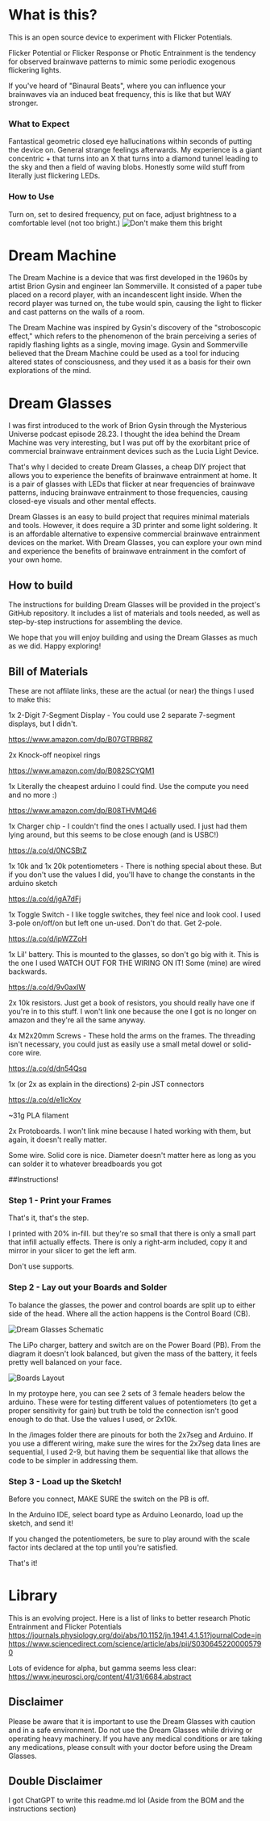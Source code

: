 # What is this?
This is an open source device to experiment with Flicker Potentials. 

Flicker Potential or Flicker Response or Photic Entrainment is the tendency for observed brainwave patterns to mimic some periodic exogenous flickering lights.

If you've heard of "Binaural Beats", where you can influence your brainwaves via an induced beat frequency, this is like that but WAY stronger. 

### What to Expect
Fantastical geometric closed eye hallucinations within seconds of putting the device on. General strange feelings afterwards. My experience is a giant concentric + that turns into an X that turns into a diamond tunnel leading to the sky and then a field of waving blobs. Honestly some wild stuff from literally just flickering LEDs.

### How to Use 
Turn on, set to desired frequency, put on face, adjust brightness to a comfortable level (not too bright.)
![Don't make them this bright](https://github.com/MLTQ/Dream-Glasses/blob/master/images/Overkill.GIF?raw=true)

# Dream Machine

The Dream Machine is a device that was first developed in the 1960s by artist Brion Gysin and engineer Ian Sommerville. It consisted of a paper tube placed on a record player, with an incandescent light inside. When the record player was turned on, the tube would spin, causing the light to flicker and cast patterns on the walls of a room.

The Dream Machine was inspired by Gysin's discovery of the "stroboscopic effect," which refers to the phenomenon of the brain perceiving a series of rapidly flashing lights as a single, moving image. Gysin and Sommerville believed that the Dream Machine could be used as a tool for inducing altered states of consciousness, and they used it as a basis for their own explorations of the mind.

# Dream Glasses

I was first introduced to the work of Brion Gysin through the Mysterious Universe podcast episode 28.23. I thought the idea behind the Dream Machine was very interesting, but I was put off by the exorbitant price of commercial brainwave entrainment devices such as the Lucia Light Device.

That's why I decided to create Dream Glasses, a cheap DIY project that allows you to experience the benefits of brainwave entrainment at home. It is a pair of glasses with LEDs that flicker at near frequencies of brainwave patterns, inducing brainwave entrainment to those frequencies, causing closed-eye visuals and other mental effects.

Dream Glasses is an easy to build project that requires minimal materials and tools. However, it does require a 3D printer and some light soldering. It is an affordable alternative to expensive commercial brainwave entrainment devices on the market. With Dream Glasses, you can explore your own mind and experience the benefits of brainwave entrainment in the comfort of your own home.

## How to build

The instructions for building Dream Glasses will be provided in the project's GitHub repository. It includes a list of materials and tools needed, as well as step-by-step instructions for assembling the device.

We hope that you will enjoy building and using the Dream Glasses as much as we did. Happy exploring!



## Bill of Materials
These are not affilate links, these are the actual (or near) the things I used to make this:

1x 2-Digit 7-Segment Display - You could use 2 separate 7-segment displays, but I didn't.

https://www.amazon.com/dp/B07GTRBR8Z

2x Knock-off neopixel rings

https://www.amazon.com/dp/B082SCYQM1

1x Literally the cheapest arduino I could find. Use the compute you need and no more :)

https://www.amazon.com/dp/B08THVMQ46

1x Charger chip - I couldn't find the ones I actually used. I just had them lying around, but this seems to be close enough (and is USBC!)

https://a.co/d/0NCSBtZ

1x 10k and 1x 20k potentiometers - There is nothing special about these. But if you don't use the values I did, you'll have to change the constants in the arduino sketch

https://a.co/d/jgA7dFj 

1x Toggle Switch - I like toggle switches, they feel nice and look cool. I used 3-pole on/off/on but left one un-used. Don't do that. Get 2-pole. 

https://a.co/d/ipWZZoH

1x Lil' battery. This is mounted to the glasses, so don't go big with it. This is the one I used WATCH OUT FOR THE WIRING ON IT! Some (mine) are wired backwards.

https://a.co/d/9v0axIW

2x 10k resistors. Just get a book of resistors, you should really have one if you're in to this stuff. I won't link one because the one I got is no longer on amazon and they're all the same anyway. 

4x M2x20mm Screws - These hold the arms on the frames. The threading isn't necessary, you could just as easily use a small metal dowel or solid-core wire. 

https://a.co/d/dn54Qsq

1x (or 2x as explain in the directions) 2-pin JST connectors

https://a.co/d/e1lcXov

~31g PLA filament

2x Protoboards. I won't link mine because I hated working with them, but again, it doesn't really matter. 

Some wire. Solid core is nice. Diameter doesn't matter here as long as you can solder it to whatever breadboards you got


##Instructions!
### Step 1 - Print your Frames
That's it, that's the step.

I printed with 20% in-fill. but they're so small that there is only a small part that infill actually effects. There is only a right-arm included, copy it and mirror in your slicer to get the left arm.

Don't use supports. 

### Step 2 - Lay out your Boards and Solder
To balance the glasses, the power and control boards are split up to either side of the head. Where all the action happens is the Control Board (CB). 

![Dream Glasses Schematic](https://github.com/MLTQ/Dream-Glasses/blob/master/images/Wiring_Diagram.png?raw=true)

The LiPo charger, battery and switch are on the Power Board (PB). From the diagram it doesn't look balanced, but given the mass of the battery, it feels pretty well balanced on your face. 

![Boards Layout](https://github.com/MLTQ/Dream-Glasses/blob/master/images/Boards.png?raw=true)

In my protoype here, you can see 2 sets of 3 female headers below the arduino. These were for testing different values of potentiometers (to get a proper sensitivity for gain) but truth be told the connection isn't good enough to do that. Use the values I used, or 2x10k. 

In the /images folder there are pinouts for both the 2x7seg and Arduino. 
If you use a different wiring, make sure the wires for the 2x7seg data lines are sequential, I used 2-9, but having them be sequential like that allows the code to be simpler in addressing them.

### Step 3 - Load up the Sketch!
Before you connect, MAKE SURE the switch on the PB is off.

In the Arduino IDE, select board type as Arduino Leonardo, load up the sketch, and send it! 

If you changed the potentiometers, be sure to play around with the scale factor ints declared at the top until you're satisfied. 

That's it!


# Library
This is an evolving project. Here is a list of links to better research Photic Entrainment and Flicker Potentials
https://journals.physiology.org/doi/abs/10.1152/jn.1941.4.1.51?journalCode=jn
https://www.sciencedirect.com/science/article/abs/pii/S0306452200005790

Lots of evidence for alpha, but gamma seems less clear:
https://www.jneurosci.org/content/41/31/6684.abstract

## Disclaimer

Please be aware that it is important to use the Dream Glasses with caution and in a safe environment. Do not use the Dream Glasses while driving or operating heavy machinery. If you have any medical conditions or are taking any medications, please consult with your doctor before using the Dream Glasses.

## Double Disclaimer
I got ChatGPT to write this readme.md lol (Aside from the BOM and the instructions section)

